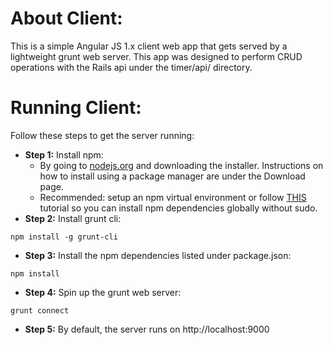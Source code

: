 # About Client:
This is a simple Angular JS 1.x client web app that gets served by a lightweight grunt web server. This app was designed to perform CRUD operations with the Rails api under the timer/api/ directory.
# Running Client:
Follow these steps to get the server running:
* **Step 1:** Install npm:
   *   By going to [nodejs.org](https://nodejs.org) and downloading the installer. Instructions on how to install using a package manager are under the Download page.
   *   Recommended: setup an npm virtual environment or follow [THIS](https://github.com/sindresorhus/guides/blob/master/npm-global-without-sudo.md) tutorial so you can install npm dependencies globally without sudo.
* **Step 2:** Install grunt cli:
```
npm install -g grunt-cli
```
* **Step 3:** Install the npm dependencies listed under package.json:
```
npm install
```
* **Step 4:** Spin up the grunt web server:
```
grunt connect
```
* **Step 5:** By default, the server runs on http://localhost:9000

